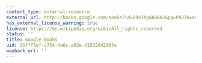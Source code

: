 ```yaml
---
content_type: external-resource
external_url: http://books.google.com/books?id=Q0uTAgAAQBAJ&pg=PA376=onepage
has_external_license_warning: true
license: https://en.wikipedia.org/wiki/All_rights_reserved
status: ''
title: Google Books
uid: 3bfff5ef-c754-4a6c-a93e-d153264296fe
wayback_url: ''
---
```

